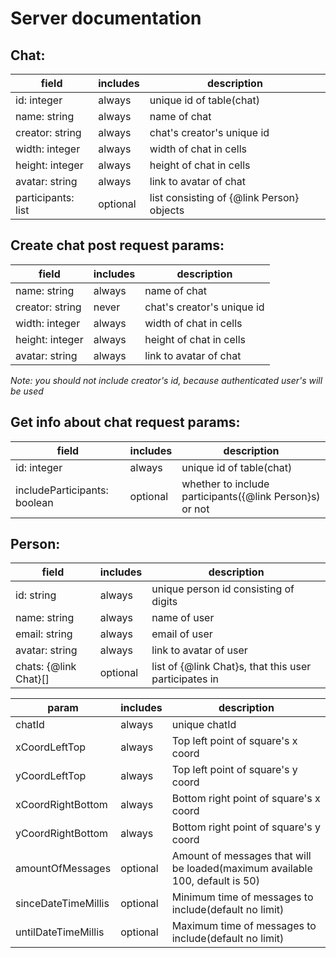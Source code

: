 # Server documentation

## Chat:

| field              | includes | description                               |
|--------------------|----------|-------------------------------------------|
| id: integer        | always   | unique id of table(chat)                  |
| name: string       | always   | name of chat                              |
| creator: string    | always   | chat's creator's unique id                |
| width: integer     | always   | width of chat in cells                    |
| height: integer    | always   | height of chat in cells                   |
| avatar: string     | always   | link to avatar of chat                    |
| participants: list | optional | list consisting of {@link Person} objects |

## Create chat post request params:

| field           | includes | description                |
|-----------------|----------|----------------------------|
| name: string    | always   | name of chat               |
| creator: string | never    | chat's creator's unique id |
| width: integer  | always   | width of chat in cells     |
| height: integer | always   | height of chat in cells    |
| avatar: string  | always   | link to avatar of chat     |

<i>Note: you should not include creator's id, because authenticated user's will be used</i>

## Get info about chat request params:

| field                        | includes | description                                             |
|------------------------------|----------|---------------------------------------------------------|
| id: integer                  | always   | unique id of table(chat)                                |
| includeParticipants: boolean | optional | whether to include participants({@link Person}s) or not |

## Person:

| field                 | includes | description                                           |
|-----------------------|----------|-------------------------------------------------------|
| id: string            | always   | unique person id consisting of digits                 |
| name: string          | always   | name of user                                          |
| email: string         | always   | email of user                                         |
| avatar: string        | always   | link to avatar of user                                |
| chats: {@link Chat}[] | optional | list of {@link Chat}s, that this user participates in |

| param               | includes | description                                                                  |
|---------------------|----------|------------------------------------------------------------------------------|
| chatId              | always   | unique chatId                                                                |
| xCoordLeftTop       | always   | Top left point of square's x coord                                           |
| yCoordLeftTop       | always   | Top left point of square's y coord                                           |
| xCoordRightBottom   | always   | Bottom right point of square's x coord                                       |
| yCoordRightBottom   | always   | Bottom right point of square's y coord                                       |
| amountOfMessages    | optional | Amount of messages that will be loaded(maximum available 100, default is 50) |
| sinceDateTimeMillis | optional | Minimum time of messages to include(default no limit)                        |
| untilDateTimeMillis | optional | Maximum time of messages to include(default no limit)                        |
